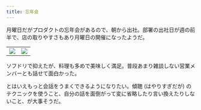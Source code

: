 ```yaml
---
title: 忘年会
---
```


月曜日だがプロダクトの忘年会があるので、朝から出社。部署の出社日が週の前半で、店の取りやすさもあり月曜日の開催になったようだ。

<table>
  <tr>
    <td><img src="https://photos.old.apkas.net/medium/202412/20241216-182330.webp" /></td>
    <td><img src="https://photos.old.apkas.net/medium/202412/20241216-190707.webp" /></td>
  </tr>
</table>

ソフドリで抑えたが、料理も多めで美味しく満足。普段あまり雑談しない営業メンバーとも話せて面白かった。

とはいえもっと会話をうまくできるようになりたい。傾聴 (はやりすぎだが) のテクニックを使うこと、自分の話を面倒がって変に省略したり言い換えたりしないこと、が大事そうだ。

